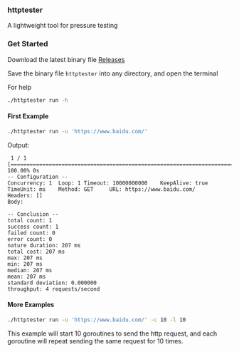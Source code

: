 ### httptester
A lightweight tool for pressure testing

### Get Started
Download the latest binary file [Releases](https://github.com/rocketk/httptester/releases)

Save the binary file `httptester` into any directory, and open the terminal

For help
```bash
./httptester run -h
```

#### First Example
```bash
./httptester run -u 'https://www.baidu.com/'
```

Output:
```text
 1 / 1 [================================================================================] 100.00% 0s
-- Configuration --
Concurrency: 1  Loop: 1 Timeout: 10000000000    KeepAlive: true TimeUnit: ms    Method: GET     URL: https://www.baidu.com/
Headers: []
Body: 

-- Conclusion --
total count: 1
success count: 1
failed count: 0
error count: 0
nature duration: 207 ms
total cost: 207 ms
max: 207 ms
min: 207 ms
median: 207 ms
mean: 207 ms
standard deviation: 0.000000
throughput: 4 requests/second
```

#### More Examples
```bash
./httptester run -u 'https://www.baidu.com/' -c 10 -l 10
```
This example will start 10 goroutines to send the http request, and each goroutine will repeat sending the same request for 10 times. 


